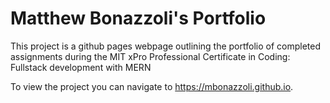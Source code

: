 # Matthew Bonazzoli's Portfolio 

This project is a github pages webpage outlining the portfolio of completed assignments 
during the MIT xPro Professional Certificate in Coding: Fullstack development with MERN

To view the project you can navigate to https://mbonazzoli.github.io.
